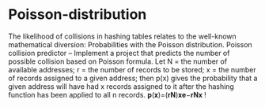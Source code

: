 # Poisson-distribution
The likelihood of collisions in hashing tables relates to the well-known mathematical diversion: Probabilities with the Poisson distribution.
Poisson collision predictor – Implement a project that predicts the number of possible collision based on Poisson formula.
Let N = the number of available addresses; r = the number of records to be stored; x = the number of records assigned to a given address; then p(x) gives the probability that a given address will have had x records assigned to it after the hashing function has been applied to all n records.
𝐩(𝐱)=(𝐫𝐍)𝐱𝐞−𝐫𝐍𝐱 !

